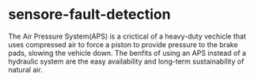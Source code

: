 # sensore-fault-detection
The Air Pressure System(APS) is a crictical of a heavy-duty vechicle that uses compressed air to force a piston to provide pressure to the brake pads, slowing the vehicle down. The benfits of using an APS instead of a hydraulic system are the easy availability and long-term sustainability of natural air.
